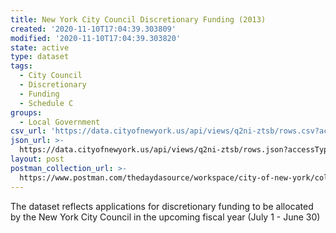 ```yaml
---
title: New York City Council Discretionary Funding (2013)
created: '2020-11-10T17:04:39.303809'
modified: '2020-11-10T17:04:39.303820'
state: active
type: dataset
tags:
  - City Council
  - Discretionary
  - Funding
  - Schedule C
groups:
  - Local Government
csv_url: 'https://data.cityofnewyork.us/api/views/q2ni-ztsb/rows.csv?accessType=DOWNLOAD'
json_url: >-
  https://data.cityofnewyork.us/api/views/q2ni-ztsb/rows.json?accessType=DOWNLOAD
layout: post
postman_collection_url: >-
  https://www.postman.com/thedaydasource/workspace/city-of-new-york/collection/15909983-d4583e5f-8e2f-4a92-9c21-9f2eec6d511b
---
```

The dataset reflects applications for discretionary funding to be allocated by the New York City Council in the upcoming fiscal year (July 1 - June 30)
